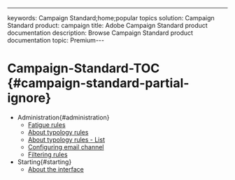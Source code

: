 ---
keywords: Campaign Standard;home;popular topics
solution: Campaign Standard
product: campaign
title: Adobe Campaign Standard product documentation
description: Browse Campaign Standard product documentation
topic: Premium---

# Campaign-Standard-TOC {#campaign-standard-partial-ignore}

+ Administration{#administration}
  + [Fatigue rules](sending/using/fatigue-rules.md)
  + [About typology rules](sending/using/about-typology-rules.md)
  + [About typology rules - List](sending/using/about-typology-rules.md#typology-rules)
  + [Configuring email channel](administration/using/configuring-email-channel.md)
  + [Filtering rules](sending/using/filtering-rules.md)
+ Starting{#starting}
  + [About the interface](start/using/about-the-interface.md)
